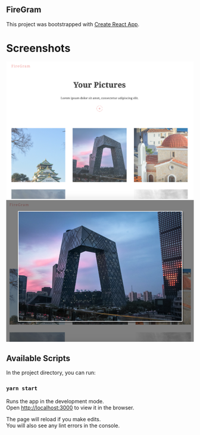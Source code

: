 ## FireGram

This project was bootstrapped with [Create React App](https://github.com/facebook/create-react-app).

# Screenshots

![FireGram - Home Page](./public/img/img-1.png)
![FireGram - Modal Image](./public/img/img-2.png)

## Available Scripts

In the project directory, you can run:

### `yarn start`

Runs the app in the development mode.<br />
Open [http://localhost:3000](http://localhost:3000) to view it in the browser.

The page will reload if you make edits.<br />
You will also see any lint errors in the console.
